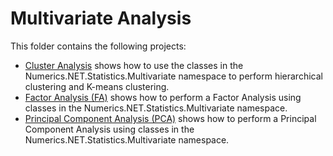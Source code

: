 # Multivariate Analysis

This folder contains the following projects:
- [Cluster Analysis](cluster-analysis/) shows how to use the classes in the Numerics.NET.Statistics.Multivariate namespace to perform hierarchical clustering and K-means clustering.
- [Factor Analysis (FA)](factor-analysis/) shows how to perform a Factor Analysis using classes in the Numerics.NET.Statistics.Multivariate namespace.
- [Principal Component Analysis (PCA)](principal-component-analysis/) shows how to perform a Principal Component Analysis using classes in the Numerics.NET.Statistics.Multivariate namespace.
